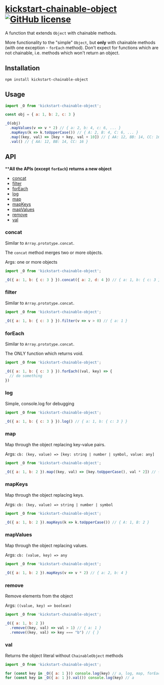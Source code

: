 # [kickstart-chainable-object](https://www.npmjs.com/package/kickstart-chainable-object) [![GitHub license](https://img.shields.io/badge/license-MIT-blue.svg)](https://github.com/chikalaka/chainable-object/blob/main/LICENSE)

A function that extends `Object` with chainable methods.

More functionality to the "simple" `Object`, but **only** with chainable methods (with one exception - `forEach` method).
Don't expect for functions which are not chainable, i.e. methods which won't return an object.

## Installation
```shell
npm install kickstart-chainable-object
```

## Usage
```js
import _O from 'kickstart-chainable-object';

const obj = { a: 1, b: 2, c: 3 }

_O(obj)
  .mapValues(v => v * 2) // { a: 2, b: 4, c: 6, ... }
  .mapKeys(k => k.toUpperCase()) // { A: 2, B: 4, C: 6, ... }
  .map((key, val) => [key + key, val + 10]) // { AA: 12, BB: 14, CC: 16, ... }
  .val() // { AA: 12, BB: 14, CC: 16 }
```

## API
****All the APIs (except `forEach`) returns a new object**

- [concat](#concat)
- [filter](#filter)
- [forEach](#forEach)
- [log](#log)
- [map](#map)
- [mapKeys](#mapKeys)
- [mapValues](#mapValues)
- [remove](#remove)
- [val](#val)

### concat
Similar to `Array.prototype.concat`.

The `concat` method merges two or more objects.

Args: one or more objects

```js
import _O from 'kickstart-chainable-object';

_O({ a: 1, b: { c: 3 } }).concat({ a: 2, d: 4 }) // { a: 1, b: { c: 3 }, d: 4 }
```

### filter
Similar to `Array.prototype.concat`.

```js
import _O from 'kickstart-chainable-object';

_O({ a: 1, b: { c: 3 } }).filter(v => v > 0) // { a: 1 }
```

### forEach
Similar to `Array.prototype.concat`.

The ONLY function which returns void.

```js
import _O from 'kickstart-chainable-object';

_O({ a: 1, b: { c: 3 } }).forEach((val, key) => {
  // do something
})
```

### log
Simple, console.log for debugging
```js
import _O from 'kickstart-chainable-object';

_O({ a: 1, b: { c: 3 } }).log() // { a: 1, b: { c: 3 } }
```

### map
Map through the object replacing key-value pairs.

Args: `cb: (key, value) => [key: string | number | symbol, value: any]`

```js
import _O from 'kickstart-chainable-object';

_O({ a: 1, b: 2 }).map((key, val) => [key.toUpperCase(), val * 2]) // { A: 2, B: 4 }
```

### mapKeys
Map through the object replacing keys.

Args: `cb: (key, value) => string | number | symbol`

```js
import _O from 'kickstart-chainable-object';

_O({ a: 1, b: 2 }).mapKeys(k => k.toUpperCase()) // { A: 1, B: 2 }
```

### mapValues
Map through the object replacing values.

Args: `cb: (value, key) => any`

```js
import _O from 'kickstart-chainable-object';

_O({ a: 1, b: 2 }).mapKeys(v => v * 2) // { a: 2, b: 4 }
```

### remove
Remove elements from the object

Args: `((value, key) => boolean)`
```js
import _O from 'kickstart-chainable-object';

_O({ a: 1, b: 2 })
  .remove((key, val) => val > 1) // { a: 1 }
  .remove((key, val) => key === "b") // { }
```

### val
Returns the object literal without `ChainableObject` methods

```js
import _O from 'kickstart-chainable-object';

for (const key in _O({ a: 1 })) console.log(key) // a, log, map, forEach ...
for (const key in _O({ a: 1 }).val()) console.log(key) // a
```
